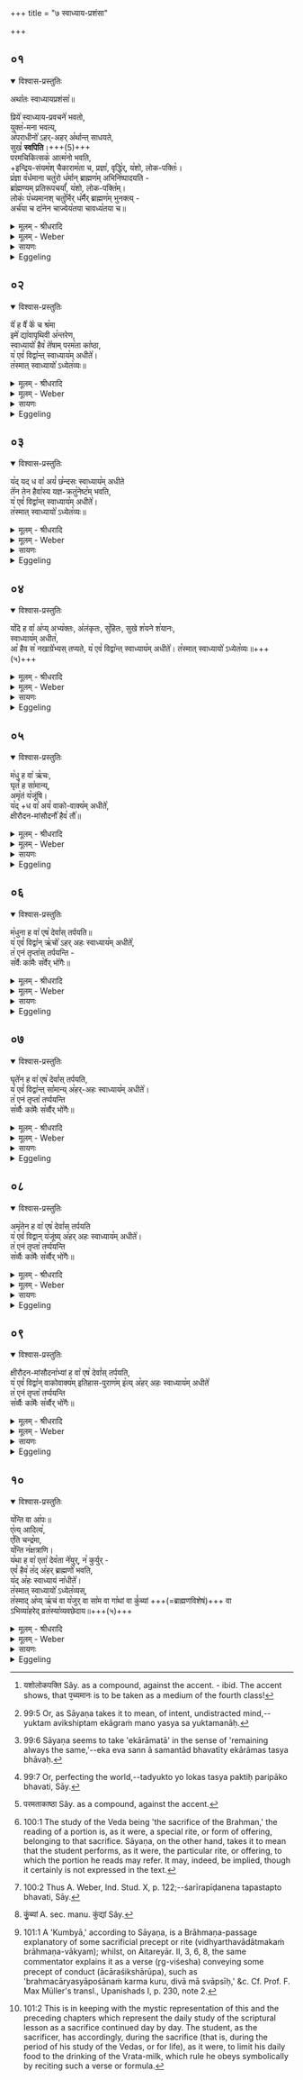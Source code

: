 +++
title = "७ स्वाध्याय-प्रशंसा"

+++


## ०१


<details open><summary>विश्वास-प्रस्तुतिः</summary>

अथा꣡तः स्वाध्यायप्रशंसा꣡॥

प्रिये꣡ स्वाध्याय-प्रवचने꣡ भवतो,  
युक्त꣡-मना भवत्य्,  
अ꣡पराधीनो꣡ ऽहर्-अहर् अ꣡र्थान्त् साधयते,  
सुखं꣡ **स्वपिति**।+++(5)+++  
परमचिकित्सक꣡ आत्म꣡नो भवति,  
+इन्द्रिय-संयम꣡श् चैकाराम꣡ता च, प्रज्ञा꣡, वृद्धि꣡र्, य꣡शो, लोक-पक्तिः꣡।  
प्र꣡ज्ञा व꣡र्धमाना चतु꣡रो ध꣡र्मान् ब्राह्मण꣡म् अभिनि꣡ष्पादयति -  
ब्रा꣡ह्मण्यम् प्रतिरूपचर्यां꣡, य꣡शो, लोक-पक्ति꣡म्।  
लोकः꣡ प꣡च्यमानश् चतु꣡र्भिर् ध꣡र्मैर् ब्राह्मण꣡म् भुनक्त्य् -  
अर्च꣡या च दा꣡नेन चाज्येय꣡तया चावध्य꣡तया च॥
</details>

<details><summary>मूलम् - श्रीधरादि</summary>

अथा᳘तः स्वाध्यायप्रशᳫँ᳭सा᳘॥  
प्रिये᳘ स्वाध्यायप्रवचने᳘ भवतो युक्त᳘मना भवत्यपराधीनो᳘ ऽहरहर᳘र्थान्त्साधयते[[!!]] सुख᳘ᳫँ᳘ स्वपिति परमचिकित्सक᳘ ऽआत्म᳘नो भवतीन्द्रियसंयम᳘श्चैकाराम᳘ता[[!!]] च प्रज्ञाव्वृद्धिर्य्य᳘शोलोकपक्तिः᳘[[!!]] प्रज्ञा[[!!]] व्व᳘र्द्धमाना च᳘तुरो[[!!]] ध᳘र्म्मान्ब्राह्मण᳘मभि नि᳘ष्पादयति ब्रा᳘ह्मण्यम्प्रतिरूपचर्य्यां य᳘शोलोकपक्तिं᳘ लोकः प᳘च्यमानश्चतु᳘र्भिर्द्धर्म्मैर्ब्राह्मणं᳘ भुनक्त्यर्च्च᳘या च दा᳘नेन चाज्येय᳘तया चावध्य᳘तया च॥
</details>

<details><summary>मूलम् - Weber</summary>

अथा᳘तः स्वाध्यायप्रशंसा᳟॥  
प्रिये᳘ स्वाध्यायप्रवचने᳘ भवतो युक्त᳘मना भवत्य᳘पराधीनो᳘ऽहरहर᳘र्थान्त्साधयते सुख᳘ᳫं᳘ स्वपिति परमचिकित्सक᳘ आत्म᳘नो भवतीन्द्रियसंयम᳘श्चैका᳘राम᳘ता च प्रज्ञा᳘ऋद्धिर्य᳘शो लोकपक्तिः᳘ प्र᳘ज्ञा व᳘र्धमाना चतु᳘रो ध᳘र्मान्ब्राह्मण᳘मभिनि᳘ष्पादयति ब्रा᳘ह्मण्यम् प्रतिरूपचर्यां य᳘शो लोकपक्तिं᳘ [^wbr_1] लोकः प᳘च्यमानश्चतु᳘र्भिर्ध᳘र्मैर्ब्राह्मण᳘म् भुनक्त्यर्च᳘या च दा᳘नेन चाज्येय᳘तया चावध्य᳘तया च॥  

[^wbr_1]: यशोलोकपक्ति Sây. as a compound, against the accent. - ibid. The accent shows, that प᳘च्यमानः is to be taken as a medium of the fourth class!
</details>

<details><summary>सायणः</summary>

…
</details>

<details><summary>Eggeling</summary>

1. Now, then, the praise of the study (of the scriptures). The study and teaching (of the Veda) are a source of pleasure to him, he becomes ready-minded [^egg_323], and independent of others, and day by day he acquires wealth. He sleeps peacefully; he is the best physician for himself; and (peculiar) to him are restraint of the senses, delight in the one thing [^egg_324], growth of intelligence, fame, and the (task of) perfecting the people [^egg_325].

[^egg_323]: 99:5 Or, as Sāyaṇa takes it to mean, of intent, undistracted mind,--yuktam avikshiptam ekāgraṁ mano yasya sa yuktamanāḥ.

[^egg_324]: 99:6 Sāyaṇa seems to take 'ekārāmatā' in the sense of 'remaining always the same,'--eka eva sann ā samantād bhavatīty ekārāmas tasya bhāvaḥ.

[^egg_325]: 99:7 Or, perfecting the world,--tadyukto yo lokas tasya paktiḥ paripāko bhavati, Sāy.

The growing intelligence gives rise to four duties attaching to the Brāhmaṇa--Brāhmaṇical descent, a befitting deportment, fame, and the perfecting of the people; and the people that are being perfected guard the Brāhmaṇa by four duties--by (showing him) respect, and liberality, (and by granting him) security against oppression, and security against capital punishment.
</details>


## ०२


<details open><summary>विश्वास-प्रस्तुतिः</summary>

ये꣡ ह वै꣡ के꣡ च श्र꣡मा  
इमे꣡ द्या꣡वापृथिवी अ꣡न्तरेण,  
स्वाध्यायो꣡ हैव꣡ ते꣡षाम् परम꣡ता का꣡ष्ठा,  
य꣡ एवं꣡ विद्वा꣡न्त् स्वाध्याय꣡म् अधीते꣡।  
त꣡स्मात् स्वाध्यायो꣡ ऽध्येत꣡व्यः॥
</details>

<details><summary>मूलम् - श्रीधरादि</summary>

ये᳘ ह वै के᳘ च श्र᳘माः॥  
(ऽ) इमे द्या᳘वापृथिवी ऽअ᳘न्तरेण स्वाध्यायो᳘ हैव ते᳘षां परम᳘ताका᳘ष्ठा य᳘ ऽएवं᳘ व्विद्वा᳘न्त्स्वाध्याय᳘मधीते त᳘स्मात्स्वाध्या᳘यो ऽध्येत᳘व्व्यः॥
</details>

<details><summary>मूलम् - Weber</summary>

ये᳘ ह वै के᳘ च श्र᳘माः॥  
इमे द्या᳘वापृथिवी अ᳘न्तरेण स्वाध्यायो᳘ हैव ते᳘षाम् परम᳘ता का᳘ष्ठा [^wbr_2] य᳘ एवं᳘ विद्वा᳘न्त्स्वाध्याय᳘मधीते त᳘स्मात्स्वाध्याॗयोऽध्येत᳘व्यः॥  

[^wbr_2]: परमताकाष्ठा Sây. as a compound, against the accent.
</details>

<details><summary>सायणः</summary>

…
</details>

<details><summary>Eggeling</summary>

2. And, truly, whatever may be the toils here between heaven and earth, the study (of the scriptures) is their last stage, their goal (limit) for him who, knowing this, studies his lesson: therefore one's (daily) lesson should be studied.
</details>


## ०३


<details open><summary>विश्वास-प्रस्तुतिः</summary>

य꣡द् यद् ध वा꣡ अयं꣡ छ꣡न्दसः स्वाध्याय꣡म् अधीते  
ते꣡न तेन हैवा꣡स्य यज्ञ-क्रतु꣡नेष्ट꣡म् भवति,  
य꣡ एवं꣡ विद्वा꣡न्त् स्वाध्याय꣡म् अधीते꣡।  
त꣡स्मात् स्वाध्यायो꣡ ऽध्येत꣡व्यः॥
</details>

<details><summary>मूलम् - श्रीधरादि</summary>

(व्व्यो) य᳘द्यद्ध वा᳘ ऽअयं छ᳘न्दसः॥  
स्वाध्याय᳘मधीते ते᳘न तेन है᳘वास्य यज्ञक्रतु᳘नेष्टं᳘ भवति य᳘ ऽएवं᳘ व्विद्वा᳘न्त्स्वाध्याय᳘मधीते त᳘स्मात्स्वाध्या᳘यो ऽध्येत᳘व्व्यः॥
</details>

<details><summary>मूलम् - Weber</summary>

य᳘द्यद्ध वा᳘ अयं छ᳘न्दसः॥  
स्वाध्याय᳘मधीते ते᳘न-तेन हैॗवास्य यज्ञक्रतु᳘नेष्ट᳘म् भवति य᳘ एवं᳘ विद्वा᳘न्त्स्वाध्याय᳘मधीते त᳘स्मात्स्वाध्याॗयोऽध्येत᳘व्यः॥
</details>

<details><summary>सायणः</summary>

…
</details>

<details><summary>Eggeling</summary>

3. And, verily, whatever portion of the sacred poetry (chandas) he studies for his lesson with that sacrificial rite [^egg_326], offering is made by him who, knowing this, studies his lesson: therefore one's (daily) lesson should be studied.

[^egg_326]: 100:1 The study of the Veda being 'the sacrifice of the Brahman,' the reading of a portion is, as it were, a special rite, or form of offering, belonging to that sacrifice. Sāyaṇa, on the other hand, takes it to mean that the student performs, as it were, the particular rite, or offering, to which the portion he reads may refer. It may, indeed, be implied, though it certainly is not expressed in the text.
</details>


## ०४


<details open><summary>विश्वास-प्रस्तुतिः</summary>

य꣡दि ह वा꣡ अ꣡प्य् अभ्य꣡क्तः, अ꣡लंकृतः, सु꣡हितः, सुखे श꣡यने श꣡यानः,  
स्वाध्याय꣡म् अधीत꣡,  
आ꣡ हैव स꣡ नखाग्रे꣡भ्यस् तप्यते,
य꣡ एवं꣡ विद्वा꣡न्त् स्वाध्याय꣡म् अधीते꣡। त꣡स्मात् स्वाध्यायो꣡ ऽध्येत꣡व्यः॥+++(५)+++
</details>

<details><summary>मूलम् - श्रीधरादि</summary>

(व्व्यो) य᳘दि ह᳘ वा ऽअ᳘प्यभ्य᳘क्तः॥  
(क्तो᳘ ऽलं) अ᳘लंकृतः सु᳘हितः सुखे श᳘यने श᳘यानः स्वाध्याय᳘मधीत ऽआ᳘ हैव स᳘ नखाग्रे᳘भ्यस्तप्यते य᳘ ऽएवं᳘ व्विद्वा᳘न्त्स्वाध्याय᳘मधीते त᳘स्मात्स्वाध्या᳘यो ऽध्येत᳘व्व्यः॥
</details>

<details><summary>मूलम् - Weber</summary>

य᳘दि ह वा अ᳘प्यभ्य᳘क्तः॥  
अ᳘लंकृतः सु᳘हितः सुखे श᳘यने श᳘यानः स्वाध्याय᳘मधीत आ᳘ हैव स᳘ नखाग्रे᳘भ्यस्तप्यते य᳘ एवं᳘ विद्वा᳘न्त्स्वाध्याय᳘मधीते त᳘स्मात्स्वाध्याॗयोऽध्येत᳘व्यः॥
</details>

<details><summary>सायणः</summary>

…
</details>

<details><summary>Eggeling</summary>

4. And, verily, if he studies his lesson, even though lying on a soft couch, anointed, adorned and completely satisfied, he is burned (with holy fire [^egg_327]) up to the tips of his nails, whosoever, knowing this, studies his lesson: therefore one's (daily) lesson should be studied.

[^egg_327]: 100:2 Thus A. Weber, Ind. Stud. X, p. 122;--śarīrapīḍanena tapastapto bhavati, Sāy.
</details>


## ०५


<details open><summary>विश्वास-प्रस्तुतिः</summary>

म꣡धु ह वा꣡ ऋ꣡चः,  
घृतं꣡ ह सा꣡मान्य्,  
अमृ꣡तं य꣡जूंषि।  
य꣡द् +ध वा꣡ अयं꣡ वाको-वाक्य꣡म् अधीते꣡,  
क्षीरौदन-मांसौदनौ꣡ हैव꣡ तौ꣡॥
</details>

<details><summary>मूलम् - श्रीधरादि</summary>

(व्व्यो) म᳘धु ह वा ऽऋ᳘चः॥  
(चो) घृत᳘ᳫँ᳘ ह सा᳘मान्यमृ᳘तं य᳘जूᳫँ᳭षि य᳘द्ध वा᳘ ऽअय᳘म्वाकोवा᳘क्यमधीते᳘[[!!]] क्षीरौद᳘नमाᳫँ᳭सौदनौ᳘ हैव तौ[[!!]]॥
</details>

<details><summary>मूलम् - Weber</summary>

म᳘धु ह वा ऋ᳘चः॥  
घृत᳘ᳫं᳘ ह सा᳘मान्यमृ᳘तं य᳘जूंषि य᳘द्ध वा᳘ अयं᳘ वाकोवाक्य᳘मधीते᳘ क्षीरौदनमांसौदनौ᳘ हैव तौ᳟॥
</details>

<details><summary>सायणः</summary>

…
</details>

<details><summary>Eggeling</summary>

5. The R̥k-texts, truly, are honey, the Sāman-texts ghee, and the Yajus-texts ambrosia; and, indeed, when he studies the dialogue that (speech and reply) is a mess of milk and a mess of meat.
</details>


## ०६


<details open><summary>विश्वास-प्रस्तुतिः</summary>

म꣡धुना ह वा꣡ एष꣡ देवां꣡स् तर्पयति॥  
य꣡ एवं꣡ विद्वा꣡न् ऋ꣡चो꣡ ऽहर् अहः स्वाध्याय꣡म् अधीते꣡,  
त꣡ एनं तृप्ता꣡स् तर्पयन्ति -  
स꣡र्वैः का꣡मैः स꣡र्वैर् भो꣡गैः॥ 
</details>

<details><summary>मूलम् - श्रीधरादि</summary>

म᳘धुना ह वा᳘ ऽएष᳘ देवाँ᳘स्तर्प्पयति॥  
य᳘ ऽएवं᳘ व्विद्वानृचो᳘ ऽहरहः स्वाध्याय᳘मधीते त᳘ ऽएनं तृप्ता᳘स्तर्प्पयन्ति स᳘र्व्वैः का᳘मैः स᳘र्व्वैर्भो᳘गैः॥
</details>

<details><summary>मूलम् - Weber</summary>

म᳘धुना ह वा᳘ एष᳘ देवा᳘ᳫं᳘स्तर्पयति॥  
य᳘ एवं᳘ विद्वानृचो᳘ऽहरहः स्वाध्याय᳘मधीते त᳘ एनं तृप्ता᳘स्तर्पयन्ति स᳘र्वैः का᳘मैः स᳘र्वैर्भो᳘गैः॥
</details>

<details><summary>सायणः</summary>

…
</details>

<details><summary>Eggeling</summary>

6. And, indeed, he who, knowing this, studies day by day the R̥k-texts for his lesson, satisfies the gods with honey, and, thus satisfied, they satisfy him by every object of desire, by every kind of enjoyment.
</details>


## ०७


<details open><summary>विश्वास-प्रस्तुतिः</summary>

घृते꣡न ह वा꣡ एष꣡ देवां꣡स् तर्पयति,  
य꣡ एवं꣡ विद्वा꣡न्त् सा꣡मान्य् अ꣡हर्-अहः स्वाध्याय꣡म् अधीते꣡।  
त꣡ एनं तृप्ता꣡ तर्प्पयन्ति  
स꣡र्व्वैः का꣡मैः स꣡र्व्वैर् भो꣡गैः॥
</details>

<details><summary>मूलम् - श्रीधरादि</summary>

(र्घृ) घृते᳘न ह वा᳘ ऽएष᳘ देवाँ᳘स्तर्प्पयति॥  
य᳘ ऽएवं᳘ व्विद्वान्त्सा᳘मान्य᳘हरहः स्वाध्याय᳘मधीते त᳘ ऽएनं तृप्ता᳘स्तर्प्पयन्ति स᳘र्व्वैः का᳘मैः स᳘र्व्वैर्भो᳘गैः॥
</details>

<details><summary>मूलम् - Weber</summary>

घृते᳘न ह वा᳘ एष᳘ देवा᳘ᳫं᳘स्तर्पयति॥  
य᳘ एवं᳘ विद्वान्त्सा᳘मान्य᳘हरहः स्वाध्याय᳘मधीते त᳘ एनं तृप्ता᳟…॥
</details>

<details><summary>सायणः</summary>

…
</details>

<details><summary>Eggeling</summary>

7. And he who, knowing this, studies day by day the Sāman-texts for his lesson, satisfies the gods with ghee; and, being satisfied, they satisfy him by every object of desire, by every kind of enjoyment.
</details>


## ०८


<details open><summary>विश्वास-प्रस्तुतिः</summary>

अमृ꣡तेन ह वा꣡ एष꣡ देवां꣡स् तर्पयति  
य꣡ एवं꣡ विद्वान् य꣡जूंष्य् अ꣡हर् अहः स्वाध्याय꣡म् अधीते꣡।  
त꣡ एनं तृप्ता꣡ तर्प्पयन्ति  
स꣡र्व्वैः का꣡मैः स꣡र्व्वैर् भो꣡गैः॥
</details>

<details><summary>मूलम् - श्रीधरादि</summary>

(र) अमृ᳘तेन ह वा᳘ ऽएष᳘ देवाँ᳘स्तर्प्पयति॥  
य᳘ ऽएवं᳘ व्विद्वान्य᳘जूᳫँ᳭ष्य᳘हरहः स्वाध्याय᳘मधीते त᳘ ऽएनं तृप्ता᳘स्तर्प्पयन्ति स᳘र्व्वैः का᳘मैः स᳘र्व्वैर्भो᳘गैः॥
</details>

<details><summary>मूलम् - Weber</summary>

अमृ᳘तेन ह वा᳘ एष᳘ देवा᳘ᳫं᳘स्तर्पयति॥  
य᳘ एवं᳘ विद्वान्य᳘जूंष्य᳘हरहः स्वाध्याय᳘मधीते त᳘ एनं तृप्ता᳟॥
</details>

<details><summary>सायणः</summary>

…
</details>

<details><summary>Eggeling</summary>

8. And he who, knowing this, studies day by day the Yajus-texts for his lesson, satisfies the gods with ambrosia; and, being satisfied, they satisfy him by every object of desire, by every kind of enjoyment.
</details>


## ०९


<details open><summary>विश्वास-प्रस्तुतिः</summary>

क्षीरौदन-मांसौदना꣡भ्यां ह वा꣡ एष꣡ देवां꣡स् तर्पयति,  
य꣡ एवं꣡ विद्वा꣡न् वाकोवाक्य꣡म् इतिहास-पुराण꣡म् इ꣡त्य् अ꣡हर् अहः स्वाध्याय꣡म् अधीते꣡  
त꣡ एनं तृप्ता꣡ तर्प्पयन्ति  
स꣡र्व्वैः का꣡मैः स꣡र्व्वैर् भो꣡गैः॥
</details>

<details><summary>मूलम् - श्रीधरादि</summary>

क्षीरौदनमाᳫँ᳭सौदना᳘भ्याᳫँ᳭ ह वा᳘ ऽएष᳘ देवाँ᳘स्तर्प्पयति॥  
य᳘ ऽएवं᳘ व्विद्वा᳘न्वाकोवा᳘क्यमितिहासपुराणमित्य᳘हरहः[[!!]] स्वाध्याय᳘मधीते त᳘ ऽएनं तृप्ता᳘स्तर्प्पयन्ति᳘ स᳘र्व्वैः का᳘मैः स᳘र्व्वैर्भोगैः[[!!]]॥ ॥
</details>

<details><summary>मूलम् - Weber</summary>

क्षीरौदनमांसौदना᳘भ्याᳫं ह वा᳘ एष᳘ देवा᳘ᳫं᳘स्तर्पयति॥  
य᳘ एवं᳘ विद्वा᳘न्वाकोवाक्य᳘मितिहासपुराणमित्य᳘हरहः स्वाध्याय᳘मधीते त᳘ एनं तृप्ता᳟॥
</details>

<details><summary>सायणः</summary>

…
</details>

<details><summary>Eggeling</summary>

9. And he who, knowing this, studies day by day the dialogue, the traditional myths and legends, for his lesson, satisfies the gods by messes of milk and meat; and, being satisfied, they satisfy him by every object of desire, by every kind of enjoyment.
</details>


## १०


<details open><summary>विश्वास-प्रस्तुतिः</summary>

य꣡न्ति वा आ꣡पः॥  
ए꣡त्य् आदित्य꣡,  
ए꣡ति चन्द्र꣡मा,  
य꣡न्ति न꣡क्षत्राणि।  
य꣡था ह वा꣡ एता꣡ देव꣡ता ने꣡युर्, न꣡ कुर्युर् -  
एवं꣡ हैव꣡ त꣡द् अ꣡हर् ब्राह्मणो꣡ भवति,  
य꣡द् अ꣡हः स्वाध्यायं ना꣡धीते꣡।  
त꣡स्मात् स्वाध्यायो꣡ ऽध्येत꣡व्यस्,  
त꣡स्माद् अ꣡प्य् ऋ꣡चं वा य꣡जुर् वा सा꣡म वा गा꣡थां वा कुं꣡ब्यां +++(=ब्राह्मणविशेषं)+++ वा  
ऽभिव्या꣡हरेद् व्रत꣡स्या꣡व्यवछेदाय॥+++(५)+++  
</details>

<details><summary>मूलम् - श्रीधरादि</summary>

(र्य्य᳘) य᳘न्ति वा ऽआ᳘पः॥  
(ऽ) ए᳘त्यादित्य ऽए᳘ति चन्द्र᳘मा य᳘न्ति न᳘क्षत्राणि य᳘था ह वा᳘ ऽएता᳘ देव᳘ता᳘ नेयुर्न्न᳘ कुर्य्युरेव᳘ᳫँ᳘ हैव तद᳘हर्ब्राह्मणो᳘ भवति यद᳘हः स्वाध्यायं᳘[[!!]] नाधीते त᳘स्मात्स्वाध्या᳘यो ऽध्येत᳘व्यस्त᳘स्मादप्यृचं[[!!]] वा य᳘जुर्व्वा सा᳘म वा गा᳘थां वा कु᳘म्ब्यां वा ऽभिव्या᳘हरेद्व्रतस्याव्यवच्छेदाय[[!!]]॥
</details>

<details><summary>मूलम् - Weber</summary>

य᳘न्ति वा आ᳘पः॥  
ए᳘त्यादित्य ए᳘ति चन्द्र᳘मा य᳘न्ति न᳘क्षत्राणि य᳘था ह वा᳘ एता᳘ देव᳘ताॗ नेयुर्न᳘ कुर्युरेव᳘ᳫं᳘ हैव तद᳘हर्ब्राह्मणो᳘ भवति यद᳘हः स्वाध्याॗयं नाधीते त᳘स्मात्स्वाध्याॗयोऽध्येत᳘व्यस्त᳘स्मादप्यृ᳘चं वा य᳘जुर्वा सा᳘म वा गा᳘थां वा कुं᳘व्यां [^wbr_3]  वाभिव्या᳘हरेद्व्रतस्या᳘व्यवछेदाय॥  

[^wbr_3]: कुं᳘ब्यां A. sec. manu. कुंद्यां Sây.
</details>

<details><summary>सायणः</summary>

…
</details>

<details><summary>Eggeling</summary>

10. Moving, indeed, are the waters, moving is the sun, moving the moon, and moving the stars; and, verily, as if these deities did not move and act, even so will the Brāhmaṇa be on that day on which he does not study his lesson: therefore one's (daily) lesson should be studied. And hence let him at least pronounce either a R̥k-verse or a Yajus-formula, or a Sāman-verse, or a Gāthā, or a Kumbyā [^egg_328], to ensure continuity of the Vrata [^egg_329].

[^egg_328]: 101:1 A 'Kumbyā,' according to Sāyaṇa, is a Brāhmaṇa-passage explanatory of some sacrificial precept or rite (vidhyarthavādātmakaṁ brāhmaṇa-vākyam); whilst, on Aitareyār. II, 3, 6, 8, the same commentator explains it as a verse (r̥g-viśesha) conveying some precept of conduct (ācāraśikshārūpa), such as 'brahmacāryasyāpośānaṁ karma kuru, divā mā svāpsīḥ,' &c. Cf. Prof. F. Max Müller's transl., Upanishads I, p. 230, note 2.

[^egg_329]: 101:2 This is in keeping with the mystic representation of this and  the preceding chapters which represent the daily study of the scriptural lesson as a sacrifice continued day by day. The student, as the sacrificer, has accordingly, during the sacrifice (that is, during the period of his study of the Vedas, or for life), as it were, to limit his daily food to the drinking of the Vrata-milk, which rule he obeys symbolically by reciting such a verse or formula.
</details>

